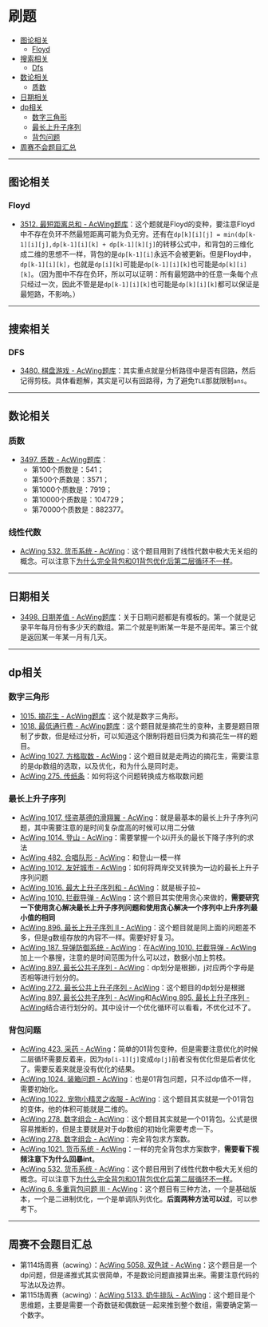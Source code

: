 # 刷题

* [图论相关](#图论相关)
  * [Floyd](#Floyd)
* [搜索相关](#搜索相关)
  * [Dfs](#Dfs)
* [数论相关](#数论相关)
  * [质数](#质数)
* [日期相关](#日期相关)
* [dp相关](#dp相关)
  * [数字三角形](#数字三角形)
  * [最长上升子序列](#最长上升子序列)
  * [背包问题](#背包问题)
* [周赛不会题目汇总](#周赛不会题目汇总)



---

## 图论相关

### Floyd

* [3512. 最短距离总和 - AcWing题库](https://www.acwing.com/problem/content/3515/)：这个题就是Floyd的变种，要注意Floyd中不存在负环不然最短距离可能为负无穷。还有在`dp[k][i][j] = min(dp[k-1][i][j],dp[k-1][i][k] + dp[k-1][k][j]`的转移公式中，和背包的三维化成二维的思想不一样，背包的是`dp[k-1][i]`永远不会被更新。但是Floyd中，`dp[k-1][i][k]`，也就是`dp[i][k]`可能是`dp[k-1][i][k]`也可能是`dp[k][i][k]`。（因为图中不存在负环，所以可以证明：所有最短路中的任意一条每个点只经过一次，因此不管是是`dp[k-1][i][k]`也可能是`dp[k][i][k]`都可以保证是最短路，不影响。）







---

## 搜索相关

### DFS

* [3480. 棋盘游戏 - AcWing题库](https://www.acwing.com/problem/content/description/3483/)：其实重点就是分析路径中是否有回路，然后记得剪枝。具体看题解，其实是可以有回路得，为了避免`TLE`那就限制`ans`。



---

## 数论相关

### 质数

* [3497. 质数 - AcWing题库](https://www.acwing.com/problem/content/3500/)：
  * 第100个质数是：541；
  * 第500个质数是：3571；
  * 第1000个质数是：7919；
  * 第10000个质数是：104729；
  * 第70000个质数是：882377。

### 线性代数

* [AcWing 532. 货币系统 - AcWing](https://www.acwing.com/activity/content/code/content/6772975/)：这个题目用到了线性代数中极大无关组的概念。可以注意下[为什么完全背包和01背包优化后第二层循环不一样](https://www.acwing.com/activity/content/code/content/1112186/)。

---

## 日期相关

* [3498. 日期差值 - AcWing题库](https://www.acwing.com/problem/content/3501/)：关于日期问题都是有模板的。第一个就是记录平年每月份有多少天的数组。第二个就是判断某一年是不是闰年。第三个就是返回某一年某一月有几天。

---

## dp相关

### 数字三角形

* [1015. 摘花生 - AcWing题库](https://www.acwing.com/problem/content/1017/)：这个就是数字三角形。
* [1018. 最低通行费 - AcWing题库](https://www.acwing.com/problem/content/1020/)：这个题目就是摘花生的变种，主要是题目限制了步数，但是经过分析，可以知道这个限制将题目归类为和摘花生一样的题目。
* [AcWing 1027. 方格取数 - AcWing](https://www.acwing.com/activity/content/problem/content/1258/)：这个题目就是走两边的摘花生，需要注意的是dp数组的选取，以及优化，和为什么是同时走。
* [AcWing 275. 传纸条](https://www.acwing.com/activity/content/problem/content/1286/)：如何将这个问题转换成方格取数问题

### 最长上升子序列

* [AcWing 1017. 怪盗基德的滑翔翼 - AcWing](https://www.acwing.com/activity/content/code/content/6503546/)：就是最基本的最长上升子序列问题，其中需要注意的是时间复杂度高的时候可以用二分做
* [AcWing 1014. 登山 - AcWing](https://www.acwing.com/activity/content/problem/content/1260/)：需要掌握一个以i开头的最长下降子序列的求法
* [AcWing 482. 合唱队形 - AcWing](https://www.acwing.com/activity/content/code/content/6509030/)：和登山一模一样
* [AcWing 1012. 友好城市 - AcWing](https://www.acwing.com/activity/content/code/content/6509259/)：如何将两岸交叉转换为一边的最长上升子序列问题
* [AcWing 1016. 最大上升子序列和 - AcWing](https://www.acwing.com/activity/content/code/content/6512743/)：就是板子拉~
* [AcWing 1010. 拦截导弹 - AcWing](https://www.acwing.com/activity/content/code/content/6516727/)：这个题目其实使用贪心来做的，**需要研究一下使用贪心解决最长上升子序列问题和使用贪心解决一个序列中上升序列最小值的相同**
* [AcWing 896. 最长上升子序列 II - AcWing](https://www.acwing.com/activity/content/code/content/1273700/)：这个题目就是同上面的问题差不多，但是g数组存放的内容不一样。需要好好复习。
* [AcWing 187. 导弹防御系统 - AcWing](https://www.acwing.com/activity/content/code/content/6538729/)：在[AcWing 1010. 拦截导弹 - AcWing](https://www.acwing.com/activity/content/code/content/6516727/)加上一个暴搜，注意的是时间范围为什么可以过，数据小加上剪枝。
* [AcWing 897. 最长公共子序列 - AcWing](https://www.acwing.com/activity/content/code/content/1118057/)：dp划分是根据i，j对应两个字母是否相等进行划分的。
* [AcWing 272. 最长公共上升子序列 - AcWing](https://www.acwing.com/activity/content/code/content/6542926/)：这个题目的dp划分是根据[AcWing 897. 最长公共子序列 - AcWing](https://www.acwing.com/activity/content/code/content/1118057/)和[AcWing 895. 最长上升子序列 - AcWing](https://www.acwing.com/activity/content/code/content/1117956/)结合进行划分的。其中设计一个优化循环可以看看，不优化过不了。

### 背包问题

* [AcWing 423. 采药 - AcWing](https://www.acwing.com/activity/content/code/content/6670765/)：简单的01背包变种，但是需要注意优化的时候二层循环需要反着来，因为`dp[i-1][j]`变成`dp[j]`前者没有优化但是后者优化了。需要反着来就是没有优化的结果。
* [AcWing 1024. 装箱问题 - AcWing](https://www.acwing.com/activity/content/code/content/6676794/)：也是01背包问题，只不过dp值不一样，需要初始化。
* [AcWing 1022. 宠物小精灵之收服 - AcWing](https://www.acwing.com/activity/content/code/content/6693258/)：这个题目其实就是一个01背包的变体，他的体积可能就是二维的。
* [AcWing 278. 数字组合 - AcWing](https://www.acwing.com/activity/content/code/content/6752551/)：这个题目其实就是一个01背包。公式是很容易推断的，但是主要就是对于dp数组的初始化需要考虑一下。
* [AcWing 278. 数字组合 - AcWing](https://www.acwing.com/activity/content/code/content/6752551/)：完全背包求方案数。
* [AcWing 1021. 货币系统 - AcWing](https://www.acwing.com/activity/content/code/content/6760940/)：一样的完全背包求方案数字，**需要看下视频注意下为什么回暴int**。
* [AcWing 532. 货币系统 - AcWing](https://www.acwing.com/activity/content/code/content/6772975/)：这个题目用到了线性代数中极大无关组的概念。可以注意下[为什么完全背包和01背包优化后第二层循环不一样](https://www.acwing.com/activity/content/code/content/1112186/)。
* [AcWing 6. 多重背包问题 III - AcWing](https://www.acwing.com/activity/content/code/content/6816621/)：这个题目有三种方法，一个是基础版本，一个是二进制优化，一个是单调队列优化。**后面两种方法可以过**，可以参考下。



---

## 周赛不会题目汇总

* 第114场周赛（acwing）：[AcWing 5058. 双色球 - AcWing](https://www.acwing.com/activity/content/code/content/6806925/)：这个题目是一个dp问题，但是递推式其实很简单，不是数论问题直接算出来。需要注意代码的写法以及边界。
* 第115场周赛（acwing）：[AcWing 5133. 奶牛排队 - AcWing](https://www.acwing.com/file_system/file/content/whole/index/content/9853191/)：这个题目是个思维题，主要是需要一个奇数链和偶数链一起来推到整个数组，需要确定第一个数字。

